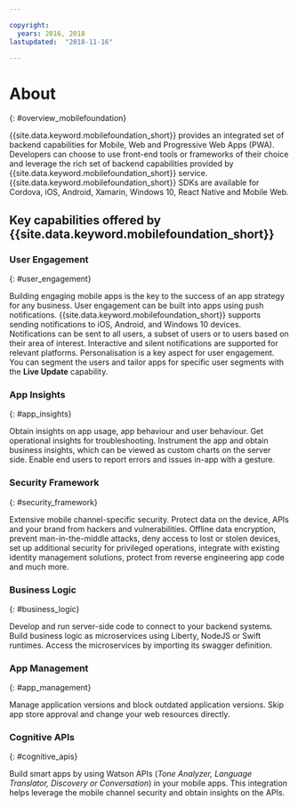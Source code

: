 ```yaml
---

copyright:
  years: 2016, 2018
lastupdated:  "2018-11-16"

---
```


#	About
{: #overview_mobilefoundation}

{{site.data.keyword.mobilefoundation_short}} provides an integrated set of backend capabilities for Mobile, Web and Progressive Web Apps (PWA). Developers can choose to use front-end tools or frameworks of their choice and leverage the rich set of backend capabilities provided by {{site.data.keyword.mobilefoundation_short}} service. {{site.data.keyword.mobilefoundation_short}} SDKs are available for Cordova, iOS, Android, Xamarin, Windows 10, React Native and Mobile Web. 

## Key capabilities offered by {{site.data.keyword.mobilefoundation_short}}

### User Engagement
{: #user_engagement}

Building engaging mobile apps is the key to the success of an app strategy for any business. User engagement can be built into apps using push notifications. {{site.data.keyword.mobilefoundation_short}} supports sending notifications to iOS, Android, and Windows 10 devices. Notifications can be sent to all users, a subset of users or to users based on their area of interest. Interactive and silent notifications are supported for relevant platforms. Personalisation is a key aspect for user engagement. You can segment the users and tailor apps for specific user segments with the **Live Update** capability.

###  App Insights
{: #app_insights}

Obtain insights on app usage, app behaviour and user behaviour. Get operational insights for troubleshooting. Instrument the app and obtain business insights, which can be viewed as custom charts on the server side. Enable end users to report errors and issues in-app with a gesture.

###  Security Framework
{: #security_framework}

Extensive mobile channel-specific security. Protect data on the device, APIs and your brand from hackers and vulnerabilities. Offline data encryption, prevent man-in-the-middle attacks, deny access to lost or stolen devices, set up additional security for privileged operations, integrate with existing identity management solutions, protect from reverse engineering app code and much more.

###  Business Logic
{: #business_logic}

Develop and run server-side code to connect to your backend systems. Build business logic as microservices using Liberty, NodeJS or Swift runtimes. Access the microservices by importing its swagger definition.

###  App Management
{:  #app_management}

Manage application versions and block outdated application versions. Skip app store approval and change your web resources directly.

###  Cognitive APIs
{:  #cognitive_apis}

Build smart apps by using Watson APIs (*Tone Analyzer, Language Translator, Discovery or Conversation*) in your mobile apps. This integration helps leverage the mobile channel security and obtain insights on the APIs.

